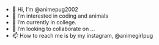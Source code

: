 - 👋 Hi, I’m @animepug2002
- 👀 I’m interested in coding and animals
- 🌱 I’m currently in college.
- 💞️ I’m looking to collaborate on ...
- 📫 How to reach me is by my instagram, @animegirlpug

<!---
animepug2002/animepug2002 is a ✨ special ✨ repository because its `README.md` (this file) appears on your GitHub profile.
You can click the Preview link to take a look at your changes.
--->
